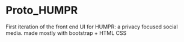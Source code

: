 # Proto_HUMPR
First iteration of the front end UI for HUMPR: a privacy focused social media.
made mostly with bootstrap + HTML  CSS
